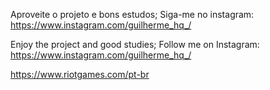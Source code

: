 Aproveite o projeto e bons estudos;
Siga-me no instagram:
https://www.instagram.com/guilherme_hq_/

Enjoy the project and good studies;
Follow me on Instagram:
https://www.instagram.com/guilherme_hq_/


https://www.riotgames.com/pt-br
